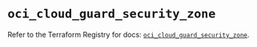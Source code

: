 # `oci_cloud_guard_security_zone`

Refer to the Terraform Registry for docs: [`oci_cloud_guard_security_zone`](https://registry.terraform.io/providers/oracle/oci/6.18.0/docs/resources/cloud_guard_security_zone).
